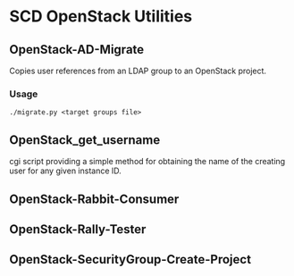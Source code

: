 # SCD OpenStack Utilities

## OpenStack-AD-Migrate

Copies user references from an LDAP group to an OpenStack project.

### Usage
`./migrate.py <target groups file>`

## OpenStack_get_username

cgi script providing a simple method for obtaining the name of the creating user for any given instance ID.

## OpenStack-Rabbit-Consumer

## OpenStack-Rally-Tester

## OpenStack-SecurityGroup-Create-Project
